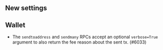 
New settings
------------

Wallet
------

- The `sendtoaddress` and `sendmany` RPCs accept an optional `verbose=True`
  argument to also return the fee reason about the sent tx. (#6033)

